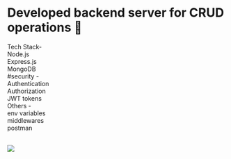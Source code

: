 <H1>Developed backend server for CRUD operations 📑</h1>
<p>
Tech Stack- <br>
Node.js <br>
Express.js<br>
MongoDB<br>
#security -<br>
Authentication<br>
Authorization<br>
JWT tokens<br>
Others -<br>
env variables<br>
middlewares<br>
postman</p><br>

<img src = "https://media.licdn.com/dms/image/C5622AQF72Ze3OHNPEw/feedshare-shrink_2048_1536/0/1677861286888?e=1680739200&v=beta&t=_k7_UB3Mt1lhRNd_9RCkNwd_dddg_lh6Vz6Z59ILGwY" >
